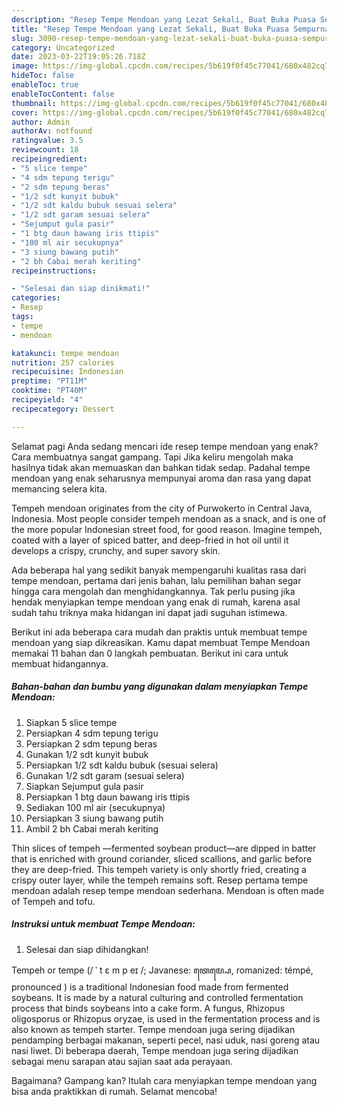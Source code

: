 ```yaml
---
description: "Resep Tempe Mendoan yang Lezat Sekali, Buat Buka Puasa Sempurna"
title: "Resep Tempe Mendoan yang Lezat Sekali, Buat Buka Puasa Sempurna"
slug: 3090-resep-tempe-mendoan-yang-lezat-sekali-buat-buka-puasa-sempurna
category: Uncategorized
date: 2023-03-22T19:05:26.718Z
image: https://img-global.cpcdn.com/recipes/5b619f0f45c77041/680x482cq70/tempe-mendoan-foto-resep-utama.jpg
hideToc: false
enableToc: true
enableTocContent: false
thumbnail: https://img-global.cpcdn.com/recipes/5b619f0f45c77041/680x482cq70/tempe-mendoan-foto-resep-utama.jpg
cover: https://img-global.cpcdn.com/recipes/5b619f0f45c77041/680x482cq70/tempe-mendoan-foto-resep-utama.jpg
author: Admin
authorAv: notfound
ratingvalue: 3.5
reviewcount: 18
recipeingredient:
- "5 slice tempe"
- "4 sdm tepung terigu"
- "2 sdm tepung beras"
- "1/2 sdt kunyit bubuk"
- "1/2 sdt kaldu bubuk sesuai selera"
- "1/2 sdt garam sesuai selera"
- "Sejumput gula pasir"
- "1 btg daun bawang iris ttipis"
- "100 ml air secukupnya"
- "3 siung bawang putih"
- "2 bh Cabai merah keriting"
recipeinstructions:

- "Selesai dan siap dinikmati!"
categories:
- Resep
tags:
- tempe
- mendoan

katakunci: tempe mendoan 
nutrition: 257 calories
recipecuisine: Indonesian
preptime: "PT11M"
cooktime: "PT40M"
recipeyield: "4"
recipecategory: Dessert

---
```



Selamat pagi Anda sedang mencari ide resep tempe mendoan yang enak? Cara membuatnya sangat gampang. Tapi Jika keliru mengolah maka hasilnya tidak akan memuaskan dan bahkan tidak sedap. Padahal tempe mendoan yang enak seharusnya mempunyai aroma dan rasa yang dapat memancing selera kita.


Tempeh mendoan originates from the city of Purwokerto in Central Java, Indonesia. Most people consider tempeh mendoan as a snack, and is one of the more popular Indonesian street food, for good reason. Imagine tempeh, coated with a layer of spiced batter, and deep-fried in hot oil until it develops a crispy, crunchy, and super savory skin.

Ada beberapa hal yang sedikit banyak mempengaruhi kualitas rasa dari tempe mendoan, pertama dari jenis bahan, lalu pemilihan bahan segar hingga cara mengolah dan menghidangkannya. Tak perlu pusing jika hendak menyiapkan tempe mendoan yang enak di rumah, karena asal sudah tahu triknya maka hidangan ini dapat jadi suguhan istimewa.


Berikut ini ada beberapa cara mudah dan praktis untuk membuat tempe mendoan yang siap dikreasikan. Kamu dapat membuat Tempe Mendoan memakai 11 bahan dan 0 langkah pembuatan. Berikut ini cara untuk membuat hidangannya.

<!--inarticleads1-->

##### Bahan-bahan dan bumbu yang digunakan dalam menyiapkan Tempe Mendoan:

1. Siapkan 5 slice tempe
1. Persiapkan 4 sdm tepung terigu
1. Persiapkan 2 sdm tepung beras
1. Gunakan 1/2 sdt kunyit bubuk
1. Persiapkan 1/2 sdt kaldu bubuk (sesuai selera)
1. Gunakan 1/2 sdt garam (sesuai selera)
1. Siapkan Sejumput gula pasir
1. Persiapkan 1 btg daun bawang iris ttipis
1. Sediakan 100 ml air (secukupnya)
1. Persiapkan 3 siung bawang putih
1. Ambil 2 bh Cabai merah keriting


Thin slices of tempeh —fermented soybean product—are dipped in batter that is enriched with ground coriander, sliced scallions, and garlic before they are deep-fried. This tempeh variety is only shortly fried, creating a crispy outer layer, while the tempeh remains soft. Resep pertama tempe mendoan adalah resep tempe mendoan sederhana. Mendoan is often made of Tempeh and tofu. 

<!--inarticleads2-->

##### Instruksi untuk membuat Tempe Mendoan:


1. Selesai dan siap dihidangkan!

Tempeh or tempe (/ ˈ t ɛ m p eɪ /; Javanese: ꦠꦺꦩ꧀ꦥꦺ, romanized: témpé, pronounced ) is a traditional Indonesian food made from fermented soybeans. It is made by a natural culturing and controlled fermentation process that binds soybeans into a cake form. A fungus, Rhizopus oligosporus or Rhizopus oryzae, is used in the fermentation process and is also known as tempeh starter. Tempe mendoan juga sering dijadikan pendamping berbagai makanan, seperti pecel, nasi uduk, nasi goreng atau nasi liwet. Di beberapa daerah, Tempe mendoan juga sering dijadikan sebagai menu sarapan atau sajian saat ada perayaan. 

Bagaimana? Gampang kan? Itulah cara menyiapkan tempe mendoan yang bisa anda praktikkan di rumah. Selamat mencoba!
